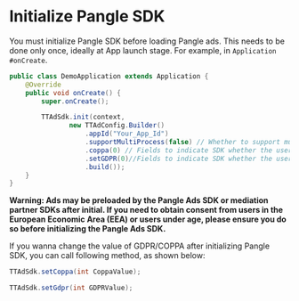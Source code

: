 # Initialize Pangle SDK

You must initialize Pangle SDK before loading Pangle ads. This needs to be done only once, ideally at App launch stage. For example, in `Application #onCreate`.

```Java
public class DemoApplication extends Application {
    @Override
    public void onCreate() {
        super.onCreate();

        TTAdSdk.init(context,
               new TTAdConfig.Builder()
                   .appId("Your_App_Id")
                   .supportMultiProcess(false) // Whether to support multi-process
                   .coppa(0) // Fields to indicate SDK whether the user is a child or an adult ，0:adult ，1:child
                   .setGDPR(0)//Fields to indicate SDK whether the user grants consent for personalized ads, the value of GDPR : 0 User has granted the consent for personalized ads, SDK will return personalized ads; 1: User doesn't grant consent for personalized ads, SDK will only return non-personalized ads.
                   .build());
    }
}
```


**Warning: Ads may be preloaded by the Pangle Ads SDK or mediation partner SDKs after initial. If you need to obtain consent from users in the European Economic Area (EEA) or users under age, please ensure you do so before initializing the Pangle Ads SDK.**


If you wanna change the value of GDPR/COPPA after initializing Pangle SDK, you can call following method, as shown below:
```Java
TTAdSdk.setCoppa(int CoppaValue);

TTAdSdk.setGdpr(int GDPRValue);
```

